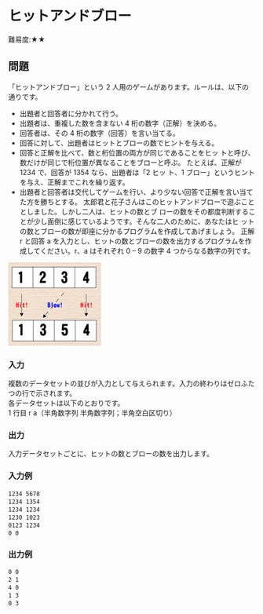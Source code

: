 # ヒットアンドブロー

難易度:★★

## 問題
「ヒットアンドブロー」という 2 人用のゲームがあります。ルールは、以下の通りです。
- 出題者と回答者に分かれて行う。
- 出題者は、重複した数を含まない 4 桁の数字（正解）を決める。
- 回答者は、その 4 桁の数字（回答）を言い当てる。
- 回答に対して、出題者はヒットとブローの数でヒントを与える。
- 回答と正解を比べて、数と桁位置の両方が同じであることをヒッ
トと呼び、数だけが同じで桁位置が異なることをブローと呼ぶ。
たとえば、正解が 1234 で、回答が 1354 なら、出題者は「2 ヒッ
ト、1 ブロー」というヒントを与え、正解までこれを繰り返す。
- 出題者と回答者は交代してゲームを行い、より少ない回答で正解を言い当てた方を勝ちとする。
太郎君と花子さんはこのヒットアンドブローで遊ぶこととしました。しかし二人は、ヒットの数とブ
ローの数をその都度判断することが少し面倒に感じているようです。そんな二人のために、あなたはヒ
ットの数とブローの数が即座に分かるプログラムを作成してあげましょう。
正解 r と回答 a を入力とし、ヒットの数とブローの数を出力するプログラムを作成してください。r、a はそれぞれ 0 – 9 の数字 4 つからなる数字の列です。

![”図"](./images/10-51.png)


### 入力
複数のデータセットの並びが入力として与えられます。入力の終わりはゼロふたつの行で示されます。  
各データセットは以下のとおりです。  
1 行目 r a（半角数字列 半角数字列；半角空白区切り）

### 出力

入力データセットごとに、ヒットの数とブローの数を出力します。

### 入力例
```
1234 5678
1234 1354
1234 1234
1230 1023
0123 1234
0 0

```


### 出力例
```
0 0
2 1
4 0
1 3
0 3
